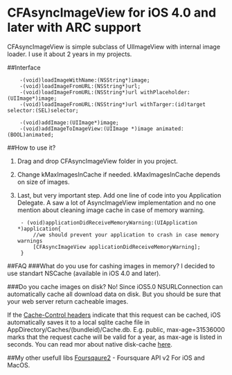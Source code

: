 CFAsyncImageView for iOS 4.0 and later with ARC support
================

CFAsyncImageView is simple subclass of UIImageView with internal image loader. I use it about 2 years in my projects.

##Interface

        -(void)loadImageWithName:(NSString*)image;
        -(void)loadImageFromURL:(NSString*)url;
        -(void)loadImageFromURL:(NSString*)url withPlaceholder:(UIImage*)image;
        -(void)loadImageFromURL:(NSString*)url withTarger:(id)target selector:(SEL)selector;

        -(void)addImage:(UIImage*)image;
        -(void)addImageToImageView:(UIImage *)image animated:(BOOL)animated;

##How to use it?

1. Drag and drop CFAsyncImageView folder in you project.

2. Change kMaxImagesInCache if needed. kMaxImagesInCache depends on size of images.

3. Last, but very important step. Add one line of code into you Application Delegate. A saw a lot of AsyncImageView implementation and no one mention about cleaning image cache in case of memory warning.


        - (void)applicationDidReceiveMemoryWarning:(UIApplication *)application{
            //we should prevent your application to crash in case memory warnings
            [CFAsyncImageView applicationDidReceiveMemoryWarning];
        }





        
##FAQ
###What do you use for cashing images in memory?
I decided to use standart NSCache (available in iOS 4.0 and later). 




###Do you cache images on disk?
No! Since iOS5.0 NSURLConnection can automatically cache all download data on disk. But you should be sure that your web server return cacheable images. 

If the [Cache-Control headers](http://condor.depaul.edu/dmumaugh/readings/handouts/SE435/HTTP/node24.html) indicate that this request can be cached, iOS automatically saves it to a local sqlite cache file in AppDirectory/Caches/(bundleid)/Cache.db. E.g. public, max-age=31536000 marks that the request cache will be valid for a year, as max-age is listed in seconds.
You can read mor about native disk-cache [here](http://petersteinberger.com/blog/2012/nsurlcache-uses-a-disk-cache-as-of-ios5/).



##My other usefull libs
[Foursqaure2](https://github.com/Constantine-Fry/Foursquare-API-v2) - Foursquare API v2 For iOS and MacOS.